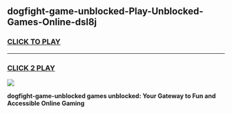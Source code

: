 
## dogfight-game-unblocked-Play-Unblocked-Games-Online-dsl8j
<h3>
<a href="https://premium76.site?title=dogfight-game-unblocked&ref=25A">CLICK TO PLAY</a></h3>
<hr>

<h3>
<a href="https://premium76.site?title=dogfight-game-unblocked&ref=25A">CLICK 2 PLAY</a>
  
</h3>

<a href="https://premium76.site?title=dogfight-game-unblocked&ref=25A"><img src="https://clearcache.store/games.png"></a>


**dogfight-game-unblocked games unblocked: Your Gateway to Fun and Accessible Online Gaming**
